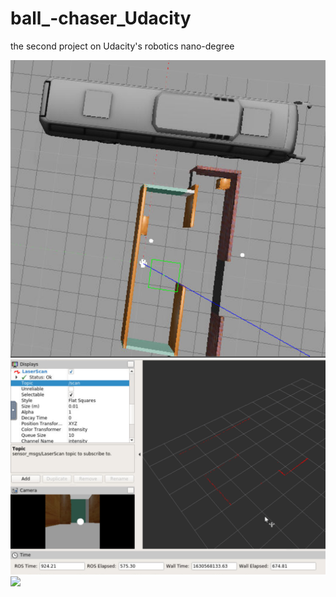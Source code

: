 # ball_-chaser_Udacity
the second project on Udacity's robotics nano-degree

![](robotics%20images/gazebo%20with%20robot.PNG)
![](robotics%20images/robot%20visualisation%20with%20camera%20and%20laser-scan.PNG)
![](robotics%20images/ball%20chaser%20robotics.gif)
